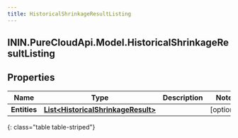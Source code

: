 ```yaml
---
title: HistoricalShrinkageResultListing
---
```

## ININ.PureCloudApi.Model.HistoricalShrinkageResultListing

## Properties

|Name | Type | Description | Notes|
|------------ | ------------- | ------------- | -------------|
| **Entities** | [**List&lt;HistoricalShrinkageResult&gt;**](HistoricalShrinkageResult.html) |  | [optional] |
{: class="table table-striped"}


